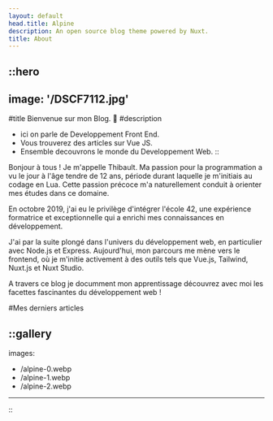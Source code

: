 ```yaml
---
layout: default
head.title: Alpine
description: An open source blog theme powered by Nuxt.
title: About
---
```


::hero
---
image: '/DSCF7112.jpg'
---
#title
Bienvenue sur mon Blog. :rocket:
#description
- ici on parle de Developpement Front End.
- Vous trouverez des articles sur Vue JS.
- Ensemble decouvrons le monde du Developpement Web.
::

Bonjour à tous ! Je m'appelle Thibault. Ma passion pour la programmation a vu le jour à l'âge tendre de 12 ans, période durant laquelle je m'initiais au codage en Lua. Cette passion précoce m'a naturellement conduit à orienter mes études dans ce domaine. 

En octobre 2019, j'ai eu le privilège d'intégrer l'école 42, une expérience formatrice et exceptionnelle qui a enrichi mes connaissances en développement.

J'ai par la suite plongé dans l'univers du développement web, en particulier avec Node.js et Express. Aujourd'hui, mon parcours me mène vers le frontend, où je m'initie activement à des outils tels que Vue.js, Tailwind, Nuxt.js et Nuxt Studio.

A travers ce blog je documment mon apprentissage découvrez avec moi les facettes fascinantes du développement web !

#Mes derniers articles

::gallery
---
images:
  - /alpine-0.webp
  - /alpine-1.webp
  - /alpine-2.webp
---
::


